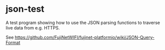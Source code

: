 # json-test

A test program showing how to use the JSON parsing functions to traverse live data from e.g. HTTPS.

See https://github.com/FujiNetWIFI/fujinet-platformio/wiki/JSON-Query-Format

